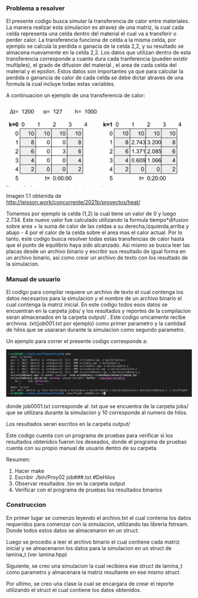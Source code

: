 ### Problema a resolver 


El presente codigo busca simular la transferencia de calor entre materiales. La manera realizar esta simulacion es atravez de una matriz, la cual cada celda representa una celda dentro del material el cual va a transferir o perder calor. La transferencia funciona de celda a la misma celda, por ejemplo se calcula la perdida o ganacia de la celda 2,2, y su resultado se almacena nuevamente en la celda 2,2. Los datos que utilizan dentro de esta transferencia corresponde a cuanto dura cada tranferencia (pueden existir multiples), el grado de difusion del material , el area de cada celda del material y el epsilon. Estos datos son importantes ya que para calcular la perdida o ganancia de calor de cada celda se debe dictar atraves de una formula la cual incluye todas estas variables.

A continuacion un ejemplo de una transferencia de calor:

![image info](./desing/imagesReport/heatTransferExample.png)

Imagen 1.1 obtenida de http://jeisson.work/concurrente/2021b/proyectos/heat/

Tomemos por ejemplo la celda (1,2) la cual tiene un valor de 0 y luego 2.734. Este nuevo valor fue calculado utilizando la formula tiempo*difusion sobre area + la suma de calor de las celdas a su derecha,izquierda,arriba y abajo - 4 por el calor de la celda sobre el area mas el calor actual. Por lo tanto, este codigo busca resolver todas estas transfencias de calor hasta que el punto de equilibrio haya sido alcanzado. Asi mismo se busca leer las placas desde un archivo binario y escribir sus resultado de igual forma en un archivo binario, asi como crear un archivo de texto con los resultado de la simulacion.

### Manual de usuario

El codigo para compilar requiere un archivo de texto el cual contenga los datos necesarios para la simulacion y el nombre de un archivo binario el cual contenga la matriz inicial. En este codigo todos esos datos se encuentran en la carpeta jobs/ y los resultados y reportes de la compilacion seran almacenados en la carpeta output/ . Este codigo unicamente recibe archivos .txt(job001.txt por ejemplo) como primer parametro y la cantidad de hilos que se usararan durante la simulacion como segundo parametro.

Un ejemplo para correr el presente codigo corresponde a:


![image info](./desing/imagesReport/runCodeExample%231.png)

donde job0001.txt corresponde al .txt que se encuentra de la carpeta jobs/ que se utilizara durante la simulacion y 10 corresponde al numero de hilos.

Los resultados seran escritos en la carpeta output/

Este codigo cuenta con un programa de pruebas para verificar si los resultados obtenidos fueron los deseados, donde el programa de pruebas cuenta con su propio manual de usuario dentro de su carpeta.

Resumen:
1. Hacer make
2. Escribir ./bin/Proy02 job###.txt #DeHilos
3. Observar resultados .tsv en la carpeta output 
4. Verificar con el programa de pruebas los resultados binarios

### Construccion

En primer lugar se comenzo leyendo el archivo.txt el cual contenia los datos requeridos para comenzar con la simulacion, utilizando las libreria fstream. Donde todos estos datos se almacenaron en un struct.

Luego se procedio a leer el archivo binario el cual contiene cada matriz inicial y se almacenaron los datos para la simulacion en un struct de lamina_t (ver lamina.hpp)

Siguiente, se creo una simulacion la cual recibiera ese struct de lamina_t como parametro y almacenara la matriz resultante en ese mismo struct.

Por ultimo, se creo una clase la cual se encargara de crear el reporte utilizando el struct el cual contiene los datos obtenidos.
